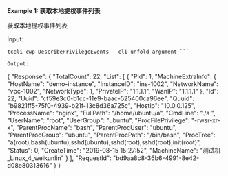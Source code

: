 **Example 1: 获取本地提权事件列表**

获取本地提权事件列表

Input: 

```
tccli cwp DescribePrivilegeEvents --cli-unfold-argument ```

Output: 
```
{
    "Response": {
        "TotalCount": 22,
        "List": [
            {
                "Pid": 1,
                "MachineExtraInfo": {
                    "HostName": "demo-instance",
                    "InstanceID": "ins-1002",
                    "NetworkName": "vpc-1002",
                    "NetworkType": 1,
                    "PrivateIP": "1.1.1.1",
                    "WanIP": "1.1.1.1"
                },
                "Id": 22,
                "Uuid": "cf59e3c0-b1cc-11e9-baac-525400ca96ee",
                "Quuid": "b9821ff5-75f0-4939-b21f-13c8d36a725c",
                "Hostip": "10.0.0.125",
                "ProcessName": "nginx",
                "FullPath": "/home/ubuntu/a",
                "CmdLine": "./a ",
                "UserName": "root",
                "UserGroup": "ubuntu",
                "ProcFilePrivilege": "-rwsr-xr-x",
                "ParentProcName": "bash",
                "ParentProcUser": "ubuntu",
                "ParentProcGroup": "ubuntu",
                "ParentProcPath": "/bin/bash",
                "ProcTree": "a(root),bash(ubuntu),sshd(ubuntu),sshd(root),sshd(root),init(root)",
                "Status": 0,
                "CreateTime": "2019-08-15 15:27:52",
                "MachineName": "测试机_Linux_4_weikunlin"
            }
        ],
        "RequestId": "bd9aa8c8-36b6-4991-8e42-d08e80313616"
    }
}
```


